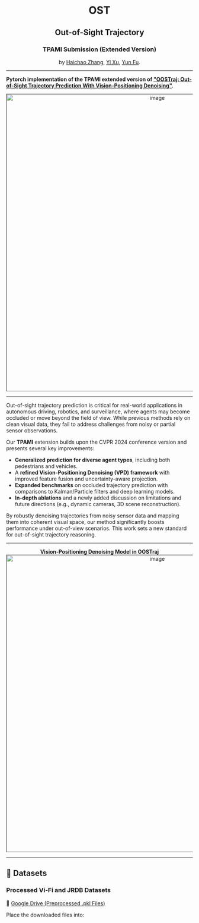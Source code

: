 <div align="center">

# OST

## Out-of-Sight Trajectory

### TPAMI Submission (Extended Version)

by [Haichao Zhang](https://Hai-chao-Zhang.github.io/), [Yi Xu](https://sites.google.com/view/homepage-of-yi-xu/), [Yun Fu](http://www1.ece.neu.edu/~yunfu/).  
</div>

---

**Pytorch implementation of the TPAMI extended version of ["OOSTraj: Out-of-Sight Trajectory Prediction With Vision-Positioning Denoising"](https://arxiv.org/abs/2404.02227).**

<div align="center">

<a href="">
<img width="800" alt="image" src="https://www.zhanghaichao.xyz/Out-of-SightTrajPred/assets/head.png">
</a>
</div>

---

Out-of-sight trajectory prediction is critical for real-world applications in autonomous driving, robotics, and surveillance, where agents may become occluded or move beyond the field of view. While previous methods rely on clean visual data, they fail to address challenges from noisy or partial sensor observations.

Our **TPAMI** extension builds upon the CVPR 2024 conference version and presents several key improvements:
- **Generalized prediction for diverse agent types**, including both pedestrians and vehicles.
- A **refined Vision-Positioning Denoising (VPD) framework** with improved feature fusion and uncertainty-aware projection.
- **Expanded benchmarks** on occluded trajectory prediction with comparisons to Kalman/Particle filters and deep learning models.
- **In-depth ablations** and a newly added discussion on limitations and future directions (e.g., dynamic cameras, 3D scene reconstruction).

By robustly denoising trajectories from noisy sensor data and mapping them into coherent visual space, our method significantly boosts performance under out-of-view scenarios. This work sets a new standard for out-of-sight trajectory reasoning.

---

<div align="center">
<strong>Vision-Positioning Denoising Model in OOSTraj</strong>

<a href="">
<img width="800" alt="image" src="https://www.zhanghaichao.xyz/Out-of-SightTrajPred/assets/arch.png">
</a>
</div>

---

## 🔧 Datasets

### Processed Vi-Fi and JRDB Datasets  
📂 [Google Drive (Preprocessed .pkl Files)](https://drive.google.com/drive/folders/1W6ze1z8X54kK9BOgYbXYQj_AScf79Z-q?usp=sharing)

Place the downloaded files into:
